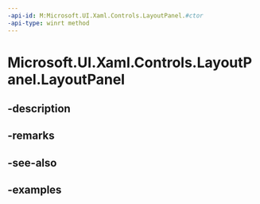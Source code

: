 ```yaml
---
-api-id: M:Microsoft.UI.Xaml.Controls.LayoutPanel.#ctor
-api-type: winrt method
---
```


<!-- Method syntax.
public LayoutPanel.LayoutPanel()
-->

# Microsoft.UI.Xaml.Controls.LayoutPanel.LayoutPanel

## -description

## -remarks

## -see-also

## -examples


